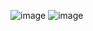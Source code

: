 ![image](https://github.com/Ferrari25/AngularProducts_v2/assets/114886316/2c9a770f-3aff-4d19-bdef-58c37c692ef8)
![image](https://github.com/Ferrari25/AngularProducts_v2/assets/114886316/ca24906a-90d2-4e23-9034-77df0ac305d8)

